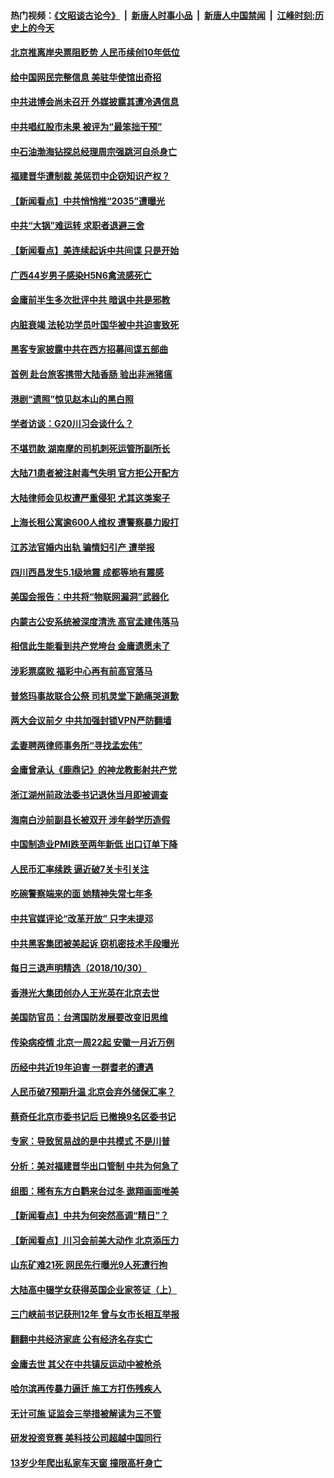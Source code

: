 #### 热门视频：[《文昭谈古论今》](https://github.com/gfw-breaker/wenzhao/blob/master/README.md?t=11010033) &nbsp;|&nbsp; [新唐人时事小品](https://github.com/gfw-breaker/ntdtv-comedy/blob/master/README.md?t=11010033) &nbsp;|&nbsp; [新唐人中国禁闻](https://github.com/gfw-breaker/ntdtv-news/blob/master/README.md?t=11010033) &nbsp;|&nbsp; [江峰时刻:历史上的今天](https://github.com/gfw-breaker/today-in-history/blob/master/README.md?t=11010033) 

#### [北京推离岸央票阻贬势 人民币续创10年低位](../pages/nsc413/n10821908.md?t=11010033) 

#### [给中国网民完整信息 美驻华使馆出奇招](../pages/nsc413/n10821989.md?t=11010033) 

#### [中共进博会尚未召开 外媒披露其遭冷遇信息](../pages/nsc413/n10821326.md?t=11010033) 

#### [中共唱红股市未果  被评为“最笨拙干预”](../pages/nsc413/n10821857.md?t=11010033) 

#### [中石油渤海钻探总经理周宗强跳河自杀身亡](../pages/nsc413/n10821789.md?t=11010033) 

#### [福建晋华遭制裁  美惩罚中企窃知识产权？](../pages/nsc413/n10821271.md?t=11010033) 

#### [【新闻看点】中共悄悄推“2035”遭曝光](../pages/nsc413/n10821631.md?t=11010033) 

#### [中共“大锅”难运转 求职者退避三舍](../pages/nsc413/n10821611.md?t=11010033) 

#### [【新闻看点】美连续起诉中共间谍 只是开始](../pages/nsc413/n10821204.md?t=11010033) 

#### [广西44岁男子感染H5N6禽流感死亡](../pages/nsc413/n10821742.md?t=11010033) 

#### [金庸前半生多次批评中共 暗讽中共是邪教](../pages/nsc413/n10821154.md?t=11010033) 

#### [内脏衰竭 法轮功学员叶国华被中共迫害致死](../pages/nsc413/n10820956.md?t=11010033) 

#### [黑客专家披露中共在西方招募间谍五部曲](../pages/nsc413/n10821516.md?t=11010033) 

#### [首例  赴台旅客携带大陆香肠 验出非洲猪瘟](../pages/nsc413/n10821621.md?t=11010033) 

#### [港剧“遗照”惊见赵本山的黑白照](../pages/nsc413/n10821538.md?t=11010033) 

#### [学者访谈：G20川习会谈什么？](../pages/nsc413/n10821410.md?t=11010033) 

#### [不堪罚款 湖南摩的司机刺死运管所副所长](../pages/nsc413/n10821374.md?t=11010033) 

#### [大陆71患者被注射毒气失明 官方拒公开配方](../pages/nsc413/n10821365.md?t=11010033) 

#### [大陆律师会见权遭严重侵犯 尤其这类案子](../pages/nsc413/n10820324.md?t=11010033) 


#### [上海长租公寓逾600人维权 遭警察暴力殴打](../pages/nsc413/n10820044.md?t=11010033) 

#### [江苏法官婚内出轨 骗情妇引产 遭举报](../pages/nsc413/n10820894.md?t=11010033) 

#### [四川西昌发生5.1级地震 成都等地有震感](../pages/nsc413/n10820923.md?t=11010033) 

#### [美国会报告：中共将“物联网漏洞”武器化](../pages/nsc413/n10818464.md?t=11010033) 

#### [内蒙古公安系统被深度清洗 高官孟建伟落马](../pages/nsc413/n10820713.md?t=11010033) 

#### [相信此生能看到共产党垮台 金庸遗愿未了](../pages/nsc413/n10820825.md?t=11010033) 

#### [涉彩票腐败 福彩中心再有前高官落马](../pages/nsc413/n10820463.md?t=11010033) 

#### [普悠玛事故联合公祭 司机灵堂下跪痛哭道歉](../pages/nsc413/n10820476.md?t=11010033) 

#### [两大会议前夕 中共加强封锁VPN严防翻墙](../pages/nsc413/n10819874.md?t=11010033) 

#### [孟妻聘两律师事务所“寻找孟宏伟”](../pages/nsc413/n10820031.md?t=11010033) 

#### [金庸曾承认《鹿鼎记》的神龙教影射共产党](../pages/nsc413/n10817284.md?t=11010033) 

#### [浙江湖州前政法委书记退休当月即被调查](../pages/nsc413/n10820016.md?t=11010033) 

#### [海南白沙前副县长被双开 涉年龄学历造假](../pages/nsc413/n10819986.md?t=11010033) 


#### [中国制造业PMI跌至两年新低 出口订单下降](../pages/nsc413/n10819776.md?t=11010033) 

#### [人民币汇率续跌 逼近破7关卡引关注](../pages/nsc413/n10819752.md?t=11010033) 

#### [吃碗警察端来的面 她精神失常七年多](../pages/nsc413/n10814184.md?t=11010033) 

#### [中共官媒评论“改革开放” 只字未提邓](../pages/nsc413/n10819734.md?t=11010033) 

#### [中共黑客集团被美起诉 窃机密技术手段曝光](../pages/nsc413/n10819592.md?t=11010033) 

#### [每日三退声明精选（2018/10/30）](../pages/nsc413/n10819777.md?t=11010033) 

#### [香港光大集团创办人王光英在北京去世](../pages/nsc413/n10819573.md?t=11010033) 

#### [美国防官员：台湾国防发展要改变旧思维](../pages/nsc413/n10819418.md?t=11010033) 

#### [传染病疫情 北京一周22起 安徽一月近万例](../pages/nsc413/n10818110.md?t=11010033) 

#### [历经中共近19年迫害 一群耆老的遭遇](../pages/nsc413/n10818159.md?t=11010033) 

#### [人民币破7预期升温 北京会弃外储保汇率？](../pages/nsc413/n10819305.md?t=11010033) 

#### [蔡奇任北京市委书记后 已撤换9名区委书记](../pages/nsc413/n10819104.md?t=11010033) 

#### [专家：导致贸易战的是中共模式 不是川普](../pages/nsc413/n10819208.md?t=11010033) 

#### [分析：美对福建晋华出口管制 中共为何急了](../pages/nsc413/n10818969.md?t=11010033) 

#### [组图：稀有东方白鹳来台过冬 遨翔画面唯美](../pages/nsc413/n10817916.md?t=11010033) 

#### [【新闻看点】中共为何突然高调“精日”？](../pages/nsc413/n10818912.md?t=11010033) 

#### [【新闻看点】川习会前美大动作 北京添压力](../pages/nsc413/n10818753.md?t=11010033) 

#### [山东矿难21死 网民先行曝光9人死遭行拘](../pages/nsc413/n10819143.md?t=11010033) 

#### [大陆高中辍学女获得英国企业家签证（上）](../pages/nsc413/n10818609.md?t=11010033) 

#### [三门峡前书记获刑12年 曾与女市长相互举报](../pages/nsc413/n10819001.md?t=11010033) 

#### [翻翻中共经济家底 公有经济名存实亡](../pages/nsc413/n10816996.md?t=11010033) 

#### [金庸去世 其父在中共镇反运动中被枪杀](../pages/nsc413/n10818645.md?t=11010033) 

#### [哈尔滨再传暴力逼迁 施工方打伤残疾人](../pages/nsc413/n10818615.md?t=11010033) 

#### [无计可施 证监会三举措被解读为三不管](../pages/nsc413/n10818944.md?t=11010033) 

#### [研发投资竞赛 美科技公司超越中国同行](../pages/nsc413/n10818730.md?t=11010033) 

#### [13岁少年爬出私家车天窗 撞限高杆身亡](../pages/nsc413/n10818786.md?t=11010033) 

